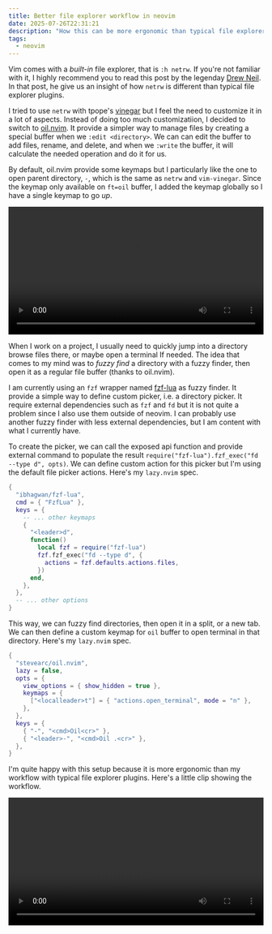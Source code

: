 ```yaml
---
title: Better file explorer workflow in neovim
date: 2025-07-26T22:31:21
description: "How this can be more ergonomic than typical file explorer"
tags:
  - neovim
---
```


Vim comes with a _built-in_ file explorer, that is `:h netrw`. If you're not familiar with it, I highly recommend you to read this post by the legenday [Drew Neil](http://vimcasts.org/blog/2013/01/oil-and-vinegar-split-windows-and-project-drawer/). In that post, he give us an insight of how `netrw` is different than typical file explorer plugins.

I tried to use `netrw` with tpope's [vinegar](https://github.com/tpope/vim-vinegar) but I feel the need to customize it in a lot of aspects. Instead of doing too much customizatiion, I decided to switch to [oil.nvim](https://github.com/stevearc/oil.nvim). It provide a simpler way to manage files by creating a special buffer when we `:edit <directory>`. We can can edit the buffer to add files, rename, and delete, and when we `:write` the buffer, it will calculate the needed operation and do it for us.

By default, oil.nvim provide some keymaps but I particularly like the one to open parent directory, `-`, which is the same as `netrw` and `vim-vinegar`. Since the keymap only available on `ft=oil` buffer, I added the keymap globally so I have a single keymap to go _up_.

<video
  src="./oil.mp4"
  controls
  width="100%"
  style="max-height: 500px;"
/>


When I work on a project, I usually need to quickly jump into a directory browse files there, or maybe open a terminal If needed. The idea that comes to my mind was to _fuzzy find_ a directory with a fuzzy finder, then open it as a regular file buffer (thanks to oil.nvim).

I am currently using an `fzf` wrapper named [fzf-lua](https://github.com/ibhagwan/fzf-lua) as fuzzy finder. It provide a simple way to define custom picker, i.e. a directory picker. It require external dependencies such as `fzf` and `fd` but it is not quite a problem since I also use them outside of neovim. I can probably use another fuzzy finder with less external dependencies, but I am content with what I currently have.

To create the picker, we can call the exposed api function and provide external command to populate the result `require("fzf-lua").fzf_exec("fd --type d", opts)`. We can define custom action for this picker but I'm using the default file picker actions. Here's my `lazy.nvim` spec.

```lua
{
  "ibhagwan/fzf-lua",
  cmd = { "FzfLua" },
  keys = {
    -- ... other keymaps
    {
      "<leader>d",
      function()
        local fzf = require("fzf-lua")
        fzf.fzf_exec("fd --type d", {
          actions = fzf.defaults.actions.files,
        })
      end,
    },
  },
  -- ... other options
}

```

This way, we can fuzzy find directories, then open it in a split, or a new tab. We can then define a custom keymap for `oil` buffer to open terminal in that directory. Here's my `lazy.nvim` spec.

```lua
{
  "stevearc/oil.nvim",
  lazy = false,
  opts = {
    view_options = { show_hidden = true },
    keymaps = {
      ["<localleader>t"] = { "actions.open_terminal", mode = "n" },
    },
  },
  keys = {
    { "-", "<cmd>Oil<cr>" },
    { "<leader>-", "<cmd>Oil .<cr>" },
  },
}
```

I'm quite happy with this setup because it is more ergonomic than my workflow with typical file explorer plugins. Here's a little clip showing the workflow.

<video
  src="./dir-picker.mp4"
  controls
  width="100%"
  style="max-height: 500px;"
/>
